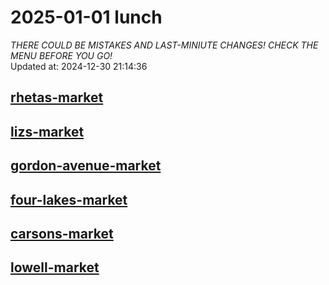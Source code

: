 # 2025-01-01 lunch  
*THERE COULD BE MISTAKES AND LAST-MINIUTE CHANGES! CHECK THE MENU BEFORE YOU GO!*  
Updated at: 2024-12-30 21:14:36  
## [rhetas-market](https://wisc-housingdining.nutrislice.com/menu/rhetas-market/lunch/2025-01-01)  
## [lizs-market](https://wisc-housingdining.nutrislice.com/menu/lizs-market/lunch/2025-01-01)  
## [gordon-avenue-market](https://wisc-housingdining.nutrislice.com/menu/gordon-avenue-market/lunch/2025-01-01)  
## [four-lakes-market](https://wisc-housingdining.nutrislice.com/menu/four-lakes-market/lunch/2025-01-01)  
## [carsons-market](https://wisc-housingdining.nutrislice.com/menu/carsons-market/lunch/2025-01-01)  
## [lowell-market](https://wisc-housingdining.nutrislice.com/menu/lowell-market/lunch/2025-01-01)  
  
